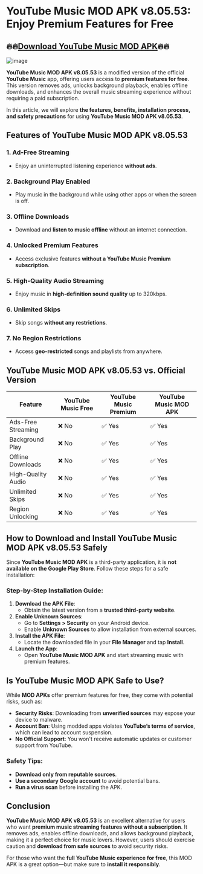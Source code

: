 # YouTube Music MOD APK v8.05.53: Enjoy Premium Features for Free

## 🔥🔥[Download YouTube Music MOD APK](https://bom.so/U83XF4)🔥🔥

![image](https://github.com/user-attachments/assets/458eac32-34d1-4fcf-a9b3-d52ae9b40a62)

**YouTube Music MOD APK v8.05.53** is a modified version of the official **YouTube Music** app, offering users access to **premium features for free**. This version removes ads, unlocks background playback, enables offline downloads, and enhances the overall music streaming experience without requiring a paid subscription.

In this article, we will explore **the features, benefits, installation process, and safety precautions** for using **YouTube Music MOD APK v8.05.53**.

## Features of YouTube Music MOD APK v8.05.53

### 1. **Ad-Free Streaming**
   - Enjoy an uninterrupted listening experience **without ads**.

### 2. **Background Play Enabled**
   - Play music in the background while using other apps or when the screen is off.

### 3. **Offline Downloads**
   - Download and **listen to music offline** without an internet connection.

### 4. **Unlocked Premium Features**
   - Access exclusive features **without a YouTube Music Premium subscription**.

### 5. **High-Quality Audio Streaming**
   - Enjoy music in **high-definition sound quality** up to 320kbps.

### 6. **Unlimited Skips**
   - Skip songs **without any restrictions**.

### 7. **No Region Restrictions**
   - Access **geo-restricted** songs and playlists from anywhere.

## YouTube Music MOD APK v8.05.53 vs. Official Version

| Feature               | YouTube Music Free | YouTube Music Premium | YouTube Music MOD APK |
|----------------------|------------------|----------------------|----------------------|
| Ads-Free Streaming  | ❌ No            | ✅ Yes               | ✅ Yes               |
| Background Play     | ❌ No            | ✅ Yes               | ✅ Yes               |
| Offline Downloads   | ❌ No            | ✅ Yes               | ✅ Yes               |
| High-Quality Audio  | ❌ No            | ✅ Yes               | ✅ Yes               |
| Unlimited Skips     | ❌ No            | ✅ Yes               | ✅ Yes               |
| Region Unlocking    | ❌ No            | ✅ Yes               | ✅ Yes               |

## How to Download and Install YouTube Music MOD APK v8.05.53 Safely

Since **YouTube Music MOD APK** is a third-party application, it is **not available on the Google Play Store**. Follow these steps for a safe installation:

### **Step-by-Step Installation Guide:**

1. **Download the APK File**:
   - Obtain the latest version from a **trusted third-party website**.
2. **Enable Unknown Sources**:
   - Go to **Settings > Security** on your Android device.
   - Enable **Unknown Sources** to allow installation from external sources.
3. **Install the APK File**:
   - Locate the downloaded file in your **File Manager** and tap **Install**.
4. **Launch the App**:
   - Open **YouTube Music MOD APK** and start streaming music with premium features.

## Is YouTube Music MOD APK Safe to Use?

While **MOD APKs** offer premium features for free, they come with potential risks, such as:

- **Security Risks**: Downloading from **unverified sources** may expose your device to malware.
- **Account Ban**: Using modded apps violates **YouTube’s terms of service**, which can lead to account suspension.
- **No Official Support**: You won't receive automatic updates or customer support from YouTube.

### **Safety Tips:**
- **Download only from reputable sources**.
- **Use a secondary Google account** to avoid potential bans.
- **Run a virus scan** before installing the APK.

## Conclusion

**YouTube Music MOD APK v8.05.53** is an excellent alternative for users who want **premium music streaming features without a subscription**. It removes ads, enables offline downloads, and allows background playback, making it a perfect choice for music lovers. However, users should exercise caution and **download from safe sources** to avoid security risks.

For those who want the **full YouTube Music experience for free**, this MOD APK is a great option—but make sure to **install it responsibly**.
